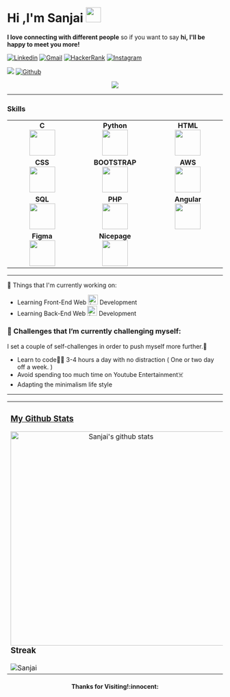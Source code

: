 <!-- Greeting -->
<h1><b>Hi ,I'm Sanjai </b> <img src="https://media.giphy.com/media/hvRJCLFzcasrR4ia7z/giphy.gif" width="35"></h1>

<!--Introduction -->
<b>I love connecting with different people</b> so if you want to say <b>hi, I'll be happy to meet you more!</b>

<!-- Your badges -->

[![Linkedin](https://img.shields.io/badge/-Sanjai-blue?style=flat&logo=Linkedin&logoColor=white)](https://www.linkedin.com/in/sanjai-r-sanjai-r-54b866221/)
[![Gmail](https://img.shields.io/badge/-Sanjai-c14438?style=flat&logo=Gmail&logoColor=white)](mailto:sanjairg2003@gmail.com)
[![HackerRank](https://img.shields.io/badge/-Sanjai-islamicgreen?style=flat&logo=HackerRank&logoColor=black)](https://www.hackerrank.com/h2016102)
[![Instagram](https://img.shields.io/badge/-Sanjai-c13584?style=flat&labelColor=c13584&logo=instagram&logoColor=white)](https://www.instagram.com/__iajnas__/)

<!-- Profile View Count and GitStats -->
![](https://komarev.com/ghpvc/?username=StarkSanjai&style=flat)
[![Github](https://img.shields.io/badge/-Sanjai-black?style=flat&labelColor=black&logo=github&logoColor=white)](https://gitstats.me/StarkSanjai)

<p align="center">
	<a href="https://github.com/Bouaskaoun">
		<img src="https://readme-typing-svg.herokuapp.com?lines=Computer+Science+Student;Full+Stack+Web+Developer;Freelancer;DS%20|%20AI%20|%20ML%20Enthusiastic;Always%20learning%20new%20things&center=true&width=380&height=45">
	</a>
</p>

<hr>
<h3>Skills</h3>
<table align="center" height="auto">
<tbody>
 
 <tr>
  
<td align="center" width="20%">
<span><b><center>C</center></b></span> 
<img height=60px src="https://cdn.icon-icons.com/icons2/2415/PNG/512/c_original_logo_icon_146611.png"> 
</td>
  
  <td align="center" width="20%" >
<span><b><center>Python</center></b></span> 
<img height=60px src="https://upload.wikimedia.org/wikipedia/commons/thumb/c/c3/Python-logo-notext.svg/1869px-Python-logo-notext.svg.png"> 
</td>
  
<td align="center" width="20%">
<span><b><center>HTML</center></b></span> 
<img height=60px src="https://upload.wikimedia.org/wikipedia/commons/thumb/3/38/HTML5_Badge.svg/2048px-HTML5_Badge.svg.png"> 
</td>
 </tr>
 
<tr>
  <td align="center" width="20%">
<span><b><center>CSS</center></b></span> 
<img height=60px src="https://upload.wikimedia.org/wikipedia/commons/thumb/6/62/CSS3_logo.svg/1200px-CSS3_logo.svg.png"> 
</td>
 
<td align="center" width="20%">
<span><b><center>BOOTSTRAP</center></b></span> 
<img height=60px src="https://upload.wikimedia.org/wikipedia/commons/thumb/b/b2/Bootstrap_logo.svg/2560px-Bootstrap_logo.svg.png"> 
</td>
 
 <td align="center" width="20%">
<span><b><center>AWS</center></b></span> 
<img height=60px src="https://upload.wikimedia.org/wikipedia/commons/thumb/9/93/Amazon_Web_Services_Logo.svg/1024px-Amazon_Web_Services_Logo.svg.png"> 
</td>
 </tr>

 <tr>
<td align="center" width="20%">
<span><b><center>SQL</center></b></span> 
<img height=60px src="https://upload.wikimedia.org/wikipedia/commons/8/87/Sql_data_base_with_logo.png"> 
</td>
  <td align="center" width="20%">
<span><b><center>PHP</center></b></span> 
<img height=60px src="https://upload.wikimedia.org/wikipedia/commons/thumb/2/27/PHP-logo.svg/2560px-PHP-logo.svg.png"> 
</td>
  <td align="center" width="20%">
   <span><b><center>Angular</center></b></span> 
  <img height=60px src="https://upload.wikimedia.org/wikipedia/commons/thumb/c/cf/Angular_full_color_logo.svg/2048px-Angular_full_color_logo.svg.png"> 
  </td>
 </tr>
 <tr>
  <td align="center" width="20%">
      <span><b><center>Figma</center></b></span> 
  <img height=60px src="https://upload.wikimedia.org/wikipedia/commons/3/33/Figma-logo.svg"> 
  </td>
   <td align="center" width="20%">
      <span><b><center>Nicepage</center></b></span> 
  <img height=60px src="https://images.g2crowd.com/uploads/product/image/social_landscape/social_landscape_abcefefd1edd4d99ece7f5a255da2df6/nicepage.png"> 
  </td>
 </tr>
</tbody>
</table>
<hr>

💼  Things that I'm currently working on: 
* Learning Front-End Web <img width="23" height="23" alt="front end logo" src="https://cdn-icons-png.flaticon.com/512/2721/2721616.png">  Development
* Learning Back-End Web <img width="23" height="23" alt="front end logo" src="https://cdn-icons-png.flaticon.com/512/3668/3668474.png">  Development

### 🌱 Challenges that I’m currently challenging myself:
 I set a couple of self-challenges in order to push myself more further.:running: 

* Learn to code:man_technologist: 3-4 hours a day with no distraction ( One or two day off a week. ) 
* Avoid spending too much time on Youtube Entertainment:skull_and_crossbones:
* Adapting the minimalism life style
<hr>
<table align="center">
<tr border="none">
<td width="50%" align="center">
   <a href="https://gitstats.me/vignesho">
    <h3 align="left"> My Github Stats </h3>
  <img width="500" height="auto" align="left" alt="Sanjai's github stats" 
         src="https://github-readme-stats.vercel.app/api?username=StarkSanjai&show_icons=true&theme=light&count_private=true&include_all_commits=true" /></a>
  <br><br>
 
<h3 align="left">Streak</h3>
<img align="left" src="https://github-readme-streak-stats.herokuapp.com/?user=StarkSanjai&" alt="Sanjai" />
</td>

<td width="50%" align="center">
  <img  align="center"  src="https://github-readme-stats.anuraghazra1.vercel.app/api/top-langs/?username=StarkSanjai&theme=light&hide_border=false&no-bg=true&no-frame=true&langs_count=10"/>
  </td>
</tr>
</table>

<h4 align="center"> Thanks for Visiting!:innocent:</h4> 
